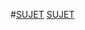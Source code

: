 #[SUJET](http://www-igm.univ-mlv.fr/~carayol/coursprogreseauINFO2/tds/td2.html)
[SUJET](http://www-igm.univ-mlv.fr/~carayol/coursprogreseauINFO2/tds/td2.html)
